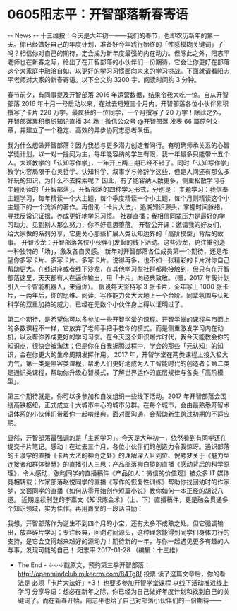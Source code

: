 # 0605阳志平：开智部落新春寄语


-- News --
十三维按：今天是大年初一——我们的春节，也即农历新年的第一天。你已经做好自己的年度计划，准备好今年践行始终的「性感模糊关键词」了吗？相信你对自己的期待，定会成为新年度最强的内在动力。但除此之外，阳志平老师也在新春之际，给出了在开智部落的小伙伴们一份期待，它会让你更好在部落这个大家庭中融洽自如、以更好的学习习惯面向未来的学习挑战。下面就请看阳志平老师对大家的新春寄语。以下全文约 3200 字，阅读时间约 3 分钟。


春节前夕，有同事提及开智部落 2016 年运营数据，结果令我大吃一惊。自从开智部落 2016 年十月一号启动以来，在过去短短三个月内，开智部落各位小伙伴累积撰写了卡片 220 万字。最疯狂的一位同学，一个月撰写了 20 万字！除此之外，开智部落累积组织知识直播 34 场！微信公众号 @开智部落 发表 66 篇原创文章，并建立了一个稳定、高效的异步协同志愿者队伍。


我为什么想做开智部落？因为我想与更多潜力创造者同行。有明确师承关系的心智学徒计划，以一对一提问为主，每年能容纳的学生有限，我一年最多只能带十五个人。大班教学的「认知写作学」，一年开上两三期已经不错了。同时「认知写作学」教学内容局限于心灵哲学、认知科学、叙事学与修辞学这些，但是人间还有那么多好玩的知识，为什么不去探索呢？
因此，有了能容纳人数更多，侧重松散学习与主题阅读的「开智部落」。开智部落的四种学习形式，分别是：
主题学习：我信奉主题学习，每年精读一个大主题，每个季度精读一个小主题，每个月则精读这个小主题下的一个流派的著作。再借助「卡片大法」，追溯知识源头，掌握时间脉络，寻找反常识证据，养成更好地学习习惯。
社群直播：我相信同辈压力是最好的学习动力。见到别人那么努力，你不好意思堕落。
开智公开课：邀请我的好友们，给大家做的系列分享，它更关心那些扩展人类认知边界的「高阶模型」背后的故事。
开智沙龙：开智部落各位小伙伴们发起的线下活动。这些沙龙，更注重创造一种独特的「场」，激发各自灵感。
新年对开智部落各位成员第一个期待，还是希望你多写卡片、多写卡片、多写卡片。说得再多，也不如一张精彩的卡片对你自己帮助更大。在线讲座或者线下沙龙，在其他学习型社群都能接触到，但只有在开智部落这里，天天都有人在逼你输出，用「卡片」向经典致敬。（嗯，2017 年我计划引入一个智能机器人，来逼你）。
假设每天坚持写 3 张卡片，全年写上 1000 张卡片，一两年后，你的思维、阅读、写作能力会大大地上一个台阶。同辈氛围与认知科学的双重加持的威力，已经在无数个小伙伴身上得以证明过了。


第二个期待，是希望你可以多参加一些开智学堂的课程。开智学堂的课程与市面上的多数课程不一样，它放弃了老师手把手教你的模式，而是侧重激发学习内在动机，以及帮你养成更好的学习习惯。在今天这个知识爆炸时代，我今天能教会你的知识点，很快会被淘汰；但是你在自我折腾过程中，学会的那些「元认知」的知识，会在你更大的生命周期发挥作用。
2017 年，开智学堂在两类课程上投入极大力气，第一类是黑客类课程，帮助人们更好地成为人工智能时代的创造者；第二类是通识类课程，帮助你升级心智模式，了解世界运作的底层规律与各类「高阶模型」。


第三个期待就是，你可以多参加和自发组织一些线下活动。2017 年开智部落会围绕高铁枢纽，正式成立十大城市中心的城市分群。在每个城市，会由最熟悉开智术语体系的小伙伴们带着你一起啃经典。面对面沟通，会帮助新生跨过初期的不适应期。


显然，开智部落最强调的是「主题学习」。今天是大年初一，依然看到有同学还在提交卡片笔记。感动！在过去三个月，各位小伙伴们的创造力令我惊讶。通识部落的王浚宇的直播《卡片大法的神奇之处》的理解深入且到位、倪考梦关于《魅力型连接者和群体智慧》的直播引人三思；产品部落柳白猿的直播《感动背后的科学原理》，令人感动，张昀同学的直播稿件《产品如人：微信的价值观》被众多 IT 媒体竞相转载；作家部落赵悦同学的直播《写作的恢复性训练》帮助你找回幼时的作家梦，文茵同学的直播《如何从零开始创作短篇小说》教你如何一本正经的胡说八道。
近期连续刊登的李嘉文《知识炼金术》（上、下）直播稿件，更是融会贯通多个知识领域，实为佳作。再用嘉文的一段话自励：


我想，开智部落作为诞生不到四个月的小宝，还有太多不成熟之处。但它强调输出，放弃碎片学习；专注经典，回溯时间源头，这种理念能得到同学们身体力行的支持，是它会变得越来越好的源动力！期待新的一年，与你一起遇见更多有趣的人与事，发现可能的自己！
阳志平
2017-01-28
（编辑：十三维）
- The End -
↓↓↓戳原文，预约第三季开智部落！ http://openmindclub.mikecrm.com/84Tg8f
投票 读了这篇文章后，你的看法是
必须「卡片大法好」*3！
也要多参加开智学堂课程
以线下活动推进线上学习
分享导语：想必在新年之际，你已经为自己做好年度计划和找到自己的关键词了。而在新春开始，阳志平也给了自己对部落小伙伴们的一份期待——